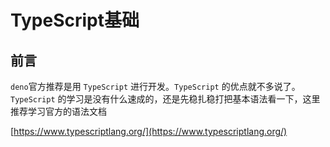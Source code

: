 # TypeScript基础

## 前言

`deno`官方推荐是用 `TypeScript` 进行开发。`TypeScript` 的优点就不多说了。`TypeScript` 的学习是没有什么速成的，还是先稳扎稳打把基本语法看一下，这里推荐学习官方的语法文档

[https://www.typescriptlang.org/](https://www.typescriptlang.org/)


